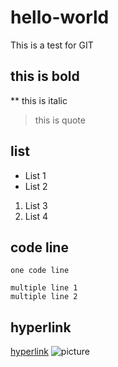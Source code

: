 # hello-world #
This is a test for GIT

## this is bold ##
** this is italic
> this is quote

## list ##
- List 1
- List 2

1. List 3
2. List 4

## code line ##
`one code line`

```
multiple line 1
multiple line 2
```

## hyperlink ##
[hyperlink](www.baidu.com)
![picture](https://ss0.bdstatic.com/5aV1bjqh_Q23odCf/static/superman/img/logo/bd_logo1_31bdc765.png)

